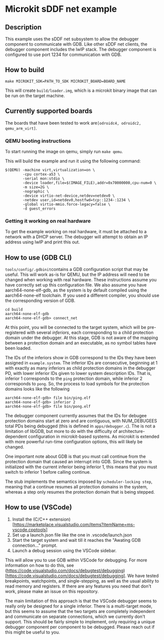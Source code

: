# Microkit sDDF net example

## Description

This example uses the sDDF net subsystem to allow the debugger component
to communicate with GDB. Like other sDDF net clients, the debugger
component includes the lwIP stack. The debugger component is configured
to use port 1234 for communication with GDB.

## How to build

```
make MICROKIT_SDK=PATH_TO_SDK MICROKIT_BOARD=BOARD_NAME
```

This will create `build/loader.img`, which is a microkit binary image that
can be run on the target machine.

## Currently supported boards

The boards that have been tested to work are`[odroidc4, odroidc2, qemu_arm_virt]`.

### QEMU booting instructions

To start running the image on qemu, simply run `make qemu`.

This will build the example and run it using the following command:

```
$(QEMU) -machine virt,virtualization=on \
		-cpu cortex-a53 \
		-serial mon:stdio \
		-device loader,file=$(IMAGE_FILE),addr=0x70000000,cpu-num=0 \
		-m size=2G \
		-nographic \
		-device virtio-net-device,netdev=netdev0 \
		-netdev user,id=netdev0,hostfwd=tcp::1234-:1234 \
		-global virtio-mmio.force-legacy=false \
		-d guest_errors
````

### Getting it working on real hardware

To get the example working on real hardware, it must be attached to a network with
a DHCP server. The debugger will attempt to obtain an IP address using lwIP and
print this out.

## How to use (GDB CLI)

`tools/config/.gdbinit`contains a GDB configuration script that may be useful. This will work
as-is for QEMU, but the IP address will need to be changed when working with real hardware.
These instructions assume you have correctly set up this configuration file. We also assume
you have aarch64-none-elf-gdb, as the system is by default compiled using the aarch64-none-elf
toolchain. If you used a different compiler, you should use the corresponding version of GDB.

```
cd build
aarch64-none-elf-gdb
aarch64-none-elf-gdb> connect_net
```

At this point, you will be connected to the target system, which will be pre-registered with several
_inferiors_, each corresponding to a child protection domain under the debugger. At this stage,
GDB is not aware of the mapping between a protection domain and an executable, as no symbol tables
have been loaded.

The IDs of the inferiors show in GDB correspond to the IDs they have been assigned in
`example.system`. The inferior IDs are consecutive, beginning at 1 with exactly as
many inferiors as child protection domains in the debugger PD, with lower inferior IDs given to lower
system description IDs. That is, inferior 1 corresponds to the `ping` protection domain, while
inferior 2 corresponds to `pong`. So, the process to load symbols for the protection domains looks
like the following

```
aarch64-none-elf-gdb> file bin/ping.elf
aarch64-none-elf-gdb> inferior 2
aarch64-none-elf-gdb> file bin/pong.elf
```

The debugger component currently assumes that the IDs for debugee protection domains start
at zero and are contiguous, with NUM_DEBUGEES total PDs being debugged (this is defined in `apps/debugger.c`).
The is not a limitation of libGDB, but more to do with the difficulty of architecture-dependent configuration
in microkit-based systems. As microkit is extended with more powerful run-time configuration options,
this will likely be changed.

One important note about GDB is that you must call continue from the protection domain that caused
an interrupt into GDB. Since the system is initialized with the current inferior being inferior 1, this
means that you must switch to inferior 1 before calling continue.

The stub implements the semantics imposed by `scheduler-locking step`, meaning that a continue resumes
all protection domains in the system, whereas a step only resumes the protection domain that is being
stepped.

## How to use (VSCode)

1. Install the (C/C++ extension)[https://marketplace.visualstudio.com/items?itemName=ms-vscode.cpptools]
2. Set up a launch.json file like the one in .vscode/launch.json
3. Start the target system and wait till it reaches the "Awating GDB connection..." prompt.
4. Launch a debug session using the VSCode sidebar.

This will allow you to use GDB within VSCode for debugging. For more information on how to do this,
see (https://code.visualstudio.com/docs/debugtest/debugging)[https://code.visualstudio.com/docs/debugtest/debugging].
We have tested breakpoints, watchpoints, and single-stepping, as well as the usual ability to read
memory and registers. If there are any features you need that don't work, please make an issue
on this repository.

The main limitation of this approach is that the VSCode debugger seems to really only be designed
for a single inferior. There is a multi-target mode, but this seems to assume that the two targets
are completely independent and communicate on separate connections, which we currently don't support.
This should be fairly simple to implement, only requiring a unique debugger component per component
to be debugged. Please reach out if this might be useful to you. 
